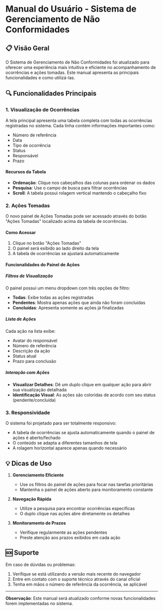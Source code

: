 # Manual do Usuário - Sistema de Gerenciamento de Não Conformidades

## 📋 Visão Geral

O Sistema de Gerenciamento de Não Conformidades foi atualizado para oferecer uma experiência mais intuitiva e eficiente no acompanhamento de ocorrências e ações tomadas. Este manual apresenta as principais funcionalidades e como utilizá-las.

## 🔍 Funcionalidades Principais

### 1. Visualização de Ocorrências

A tela principal apresenta uma tabela completa com todas as ocorrências registradas no sistema. Cada linha contém informações importantes como:
- Número de referência
- Data
- Tipo de ocorrência
- Status
- Responsável
- Prazo

#### Recursos da Tabela
- **Ordenação**: Clique nos cabeçalhos das colunas para ordenar os dados
- **Pesquisa**: Use o campo de busca para filtrar ocorrências
- **Scroll**: A tabela possui rolagem vertical mantendo o cabeçalho fixo

### 2. Ações Tomadas

O novo painel de Ações Tomadas pode ser acessado através do botão "Ações Tomadas" localizado acima da tabela de ocorrências.

#### Como Acessar
1. Clique no botão "Ações Tomadas"
2. O painel será exibido ao lado direito da tela
3. A tabela de ocorrências se ajustará automaticamente

#### Funcionalidades do Painel de Ações

##### Filtros de Visualização
O painel possui um menu dropdown com três opções de filtro:
- **Todas**: Exibe todas as ações registradas
- **Pendentes**: Mostra apenas ações que ainda não foram concluídas
- **Concluídas**: Apresenta somente as ações já finalizadas

##### Lista de Ações
Cada ação na lista exibe:
- Avatar do responsável
- Número de referência
- Descrição da ação
- Status atual
- Prazo para conclusão

##### Interação com Ações
- **Visualizar Detalhes**: Dê um duplo clique em qualquer ação para abrir sua visualização detalhada
- **Identificação Visual**: As ações são coloridas de acordo com seu status (pendente/concluída)

### 3. Responsividade

O sistema foi projetado para ser totalmente responsivo:
- A tabela de ocorrências se ajusta automaticamente quando o painel de ações é aberto/fechado
- O conteúdo se adapta a diferentes tamanhos de tela
- A rolagem horizontal aparece apenas quando necessário

## 💡 Dicas de Uso

1. **Gerenciamento Eficiente**
   - Use os filtros do painel de ações para focar nas tarefas prioritárias
   - Mantenha o painel de ações aberto para monitoramento constante

2. **Navegação Rápida**
   - Utilize a pesquisa para encontrar ocorrências específicas
   - O duplo clique nas ações abre diretamente os detalhes

3. **Monitoramento de Prazos**
   - Verifique regularmente as ações pendentes
   - Preste atenção aos prazos exibidos em cada ação

## 🆘 Suporte

Em caso de dúvidas ou problemas:
1. Verifique se está utilizando a versão mais recente do navegador
2. Entre em contato com o suporte técnico através do canal oficial
3. Tenha em mãos o número de referência da ocorrência, se aplicável

---

**Observação**: Este manual será atualizado conforme novas funcionalidades forem implementadas no sistema.
